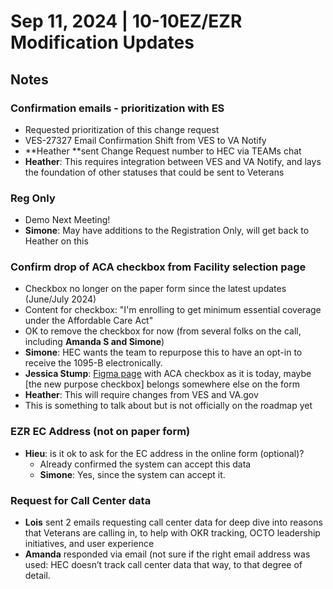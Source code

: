 # Sep 11, 2024 | 10-10EZ/EZR Modification Updates

## Notes
### Confirmation emails - prioritization with ES
* Requested prioritization of this change request
* VES-27327 Email Confirmation Shift from VES to VA Notify
* **Heather **sent Change Request number to HEC via TEAMs chat
* **Heather**: This requires integration between VES and VA Notify, and lays the foundation of other statuses that could be sent to Veterans
### Reg Only
* Demo Next Meeting!
* **Simone**: May have additions to the Registration Only, will get back to Heather on this
### Confirm drop of ACA checkbox from Facility selection page
* Checkbox no longer on the paper form since the latest updates (June/July 2024)
* Content for checkbox: "I'm enrolling to get minimum essential coverage under the Affordable Care Act"
* OK to remove the checkbox for now (from several folks on the call, including **Amanda S and Simone**)
* **Simone**: HEC wants the team to repurpose this to have an opt-in to receive the 1095-B electronically.
* **Jessica Stump**: [Figma page](https://www.figma.com/design/UljiHam46o5DItC5iDgmPd/10-10EZ?node-id=3529-98040&t=qntCrOyDj0OZkEFo-4) with ACA checkbox as it is today, maybe [the new purpose checkbox] belongs somewhere else on the form
* **Heather**: This will require changes from VES and VA.gov
* This is something to talk about but is not officially on the roadmap yet
### EZR EC Address (not on paper form)
* **Hieu**: is it ok to ask for the EC address in the online form (optional)?
    * Already confirmed the system can accept this data
    * **Simone**: Yes, since the system can accept it.
### Request for Call Center data
* **Lois** sent 2 emails requesting call center data for deep dive into reasons that Veterans are calling in, to help with OKR tracking, OCTO leadership initiatives, and user experience
* **Amanda** responded via email (not sure if the right email address was used: HEC doesn’t track call center data that way, to that degree of detail.
